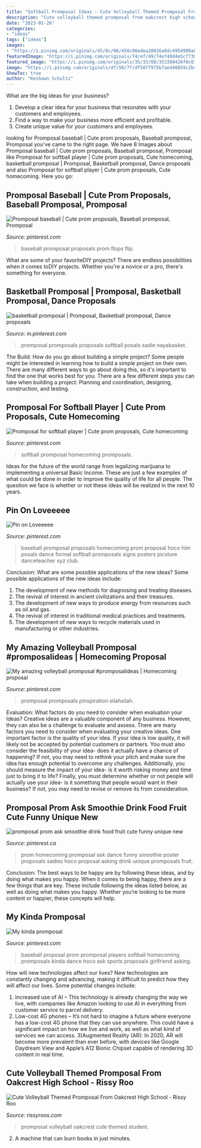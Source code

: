 ```yaml
---
title: "Softball Promposal Ideas - Cute Volleyball Themed Promposal From Oakcrest High School"
description: "Cute volleyball themed promposal from oakcrest high school"
date: "2023-01-26"
categories:
- "ideas"
tags: ["ideas"]
images:
- "https://i.pinimg.com/originals/45/8c/06/458c06edea28826a0dc495d900a02d03.jpg"
featuredImage: "https://i.pinimg.com/originals/74/ef/49/74ef49d4e5cf738781cd9bbb7b71907a.jpg"
featured_image: "https://i.pinimg.com/originals/35/33/08/353308426f0c0117bfef5d87fe84b280.jpg"
image: "https://i.pinimg.com/originals/df/50/7f/df507f975b7ae448859c2b4552177456.jpg"
ShowToc: true
author: "Keshawn Schultz"
---
```



What are the big ideas for your business?
1. Develop a clear idea for your business that resonates with your customers and employees.
2. Find a way to make your business more efficient and profitable.
3. Create unique value for your customers and employees.

	

		
looking for Promposal baseball | Cute prom proposals, Baseball promposal, Promposal you've came to the right page. We have 8 Images about Promposal baseball | Cute prom proposals, Baseball promposal, Promposal like Promposal for softball player | Cute prom proposals, Cute homecoming, basketball promposal | Promposal, Basketball promposal, Dance proposals and also Promposal for softball player | Cute prom proposals, Cute homecoming. Here you go:
		
    
## Promposal Baseball | Cute Prom Proposals, Baseball Promposal, Promposal

<img loading=lazy src="https://i.pinimg.com/originals/35/33/08/353308426f0c0117bfef5d87fe84b280.jpg" onerror="this.onerror=null;this.src='https://tse2.mm.bing.net/th?id=OIP.aZqCDPKwAd-pNnqxzv483wHaHa&amp;pid=15.1';" alt="Promposal baseball | Cute prom proposals, Baseball promposal, Promposal">

_Source: pinterest.com_

>baseball promposal proposals prom flops flip. 

	

What are some of your favoriteDIY projects?
There are endless possibilities when it comes toDIY projects. Whether you're a novice or a pro, there's something for everyone.

    
## Basketball Promposal | Promposal, Basketball Promposal, Dance Proposals

<img loading=lazy src="https://i.pinimg.com/originals/a1/6e/b0/a16eb0be8c14ae648480eb2b28452045.jpg" onerror="this.onerror=null;this.src='https://tse2.mm.bing.net/th?id=OIP.y48ZWyoRSxHvgMGaTpgAAAHaFj&amp;pid=15.1';" alt="basketball promposal | Promposal, Basketball promposal, Dance proposals">

_Source: in.pinterest.com_

>promposal promposals proposals softball posals sadie nayabasket. 

	

The Build: How do you go about building a simple project?
Some people might be interested in learning how to build a simple project on their own. There are many different ways to go about doing this, so it's important to find the one that works best for you. There are a few different steps you can take when building a project: Planning and coordination, designing, construction, and testing.

    
## Promposal For Softball Player | Cute Prom Proposals, Cute Homecoming

<img loading=lazy src="https://i.pinimg.com/originals/df/50/7f/df507f975b7ae448859c2b4552177456.jpg" onerror="this.onerror=null;this.src='https://tse2.mm.bing.net/th?id=OIP.Hxlmpq0vs2JMX8Gx9ZBPzwHaFj&amp;pid=15.1';" alt="Promposal for softball player | Cute prom proposals, Cute homecoming">

_Source: pinterest.com_

>softball promposal homecoming promposals. 

	

Ideas for the future of the world range from legalizing marijuana to implementing a universal Basic Income. These are just a few examples of what could be done in order to improve the quality of life for all people. The question we face is whether or not these ideas will be realized in the next 10 years.

    
## Pin On Loveeeee

<img loading=lazy src="https://i.pinimg.com/originals/45/8c/06/458c06edea28826a0dc495d900a02d03.jpg" onerror="this.onerror=null;this.src='https://tse4.mm.bing.net/th?id=OIP.Jcc162cOG1U4S-fEs8YfEAHaLH&amp;pid=15.1';" alt="Pin on Loveeeee">

_Source: pinterest.com_

>baseball promposal proposals homecoming prom proposal hoco him posals dance formal softball promposals signs posters picsture danceteacher xyz club. 

	

Conclusion: What are some possible applications of the new ideas?
Some possible applications of the new ideas include:
1. The development of new methods for diagnosing and treating diseases. 
2. The revival of interest in ancient civilizations and their treasures. 
3. The development of new ways to produce energy from resources such as oil and gas. 
4. The revival of interest in traditional medical practices and treatments. 
5. The development of new ways to recycle materials used in manufacturing or other industries.

    
## My Amazing Volleyball Promposal #promposalideas | Homecoming Proposal

<img loading=lazy src="https://i.pinimg.com/originals/74/ef/49/74ef49d4e5cf738781cd9bbb7b71907a.jpg" onerror="this.onerror=null;this.src='https://tse1.mm.bing.net/th?id=OIP.iHLb9NLmnHBXIpIxtVcWrAHaJ4&amp;pid=15.1';" alt="My amazing volleyball promposal #promposalideas | Homecoming proposal">

_Source: pinterest.com_

>promposal promposals pinspiration silahsilah. 

	

Evaluation: What factors do you need to consider when evaluation your Ideas?
Creative ideas are a valuable component of any business. However, they can also be a challenge to evaluate and assess. There are many factors you need to consider when evaluating your creative ideas. 
One important factor is the quality of your idea. If your idea is low quality, it will likely not be accepted by potential customers or partners. You must also consider the feasibility of your idea- does it actually have a chance of happening? If not, you may need to rethink your pitch and make sure the idea has enough potential to overcome any challenges. Additionally, you should measure the impact of your idea- is it worth risking money and time just to bring it to life? Finally, you must determine whether or not people will actually use your idea- is it something that people would want in their business? If not, you may need to revise or remove its from consideration.

    
## Promposal Prom Ask Smoothie Drink Food Fruit Cute Funny Unique New

<img loading=lazy src="https://i.pinimg.com/originals/1e/79/e2/1e79e2a91eb8bca1e7c9ed864f9df609.jpg" onerror="this.onerror=null;this.src='https://tse1.mm.bing.net/th?id=OIP.FYGO0tnX0G6E4IOl_Tww8gHaEJ&amp;pid=15.1';" alt="promposal prom ask smoothie drink food fruit cute funny unique new">

_Source: pinterest.ca_

>prom homecoming promposal ask dance funny smoothie poster proposals sadies hoco proposal asking drink unique promposals fruit. 

	

Conclusion: The best ways to be happy are by following these ideas, and by doing what makes you happy.
When it comes to being happy, there are a few things that are key. These include following the ideas listed below, as well as doing what makes you happy. Whether you’re looking to be more content or happier, these concepts will help.

    
## My Kinda Promposal

<img loading=lazy src="https://i.pinimg.com/originals/c1/8f/84/c18f8412e137f8af682e1b53a87584d1.jpg" onerror="this.onerror=null;this.src='https://tse2.mm.bing.net/th?id=OIP.dza9vKlhkThu3QNtthLZ5gHaJ6&amp;pid=15.1';" alt="My kinda promposal">

_Source: pinterest.com_

>baseball proposal prom promposal players softball homecoming promposals kinda dance hoco ask sports proposals girlfriend asking. 

	

How will new technologies affect our lives?
New technologies are constantly changing and advancing, making it difficult to predict how they will affect our lives. Some potential changes include: 
1) Increased use of AI – This technology is already changing the way we live, with companies like Amazon looking to use AI in everything from customer service to parcel delivery. 
2) Low-cost 4G phones – It’s not hard to imagine a future where everyone has a low-cost 4G phone that they can use anywhere. This could have a significant impact on how we live and work, as well as what kind of services we can access. 
3)Augmented Reality (AR): In 2020, AR will become more prevalent than ever before, with devices like Google Daydream View and Apple’s A12 Bionic Chipset capable of rendering 3D content in real time.

    
## Cute Volleyball Themed Promposal From Oakcrest High School - Rissy Roo

<img loading=lazy src="https://rissyroos.com/wp/wp-content/uploads/2016/03/Volleyball-Promposal-1.jpg" onerror="this.onerror=null;this.src='https://tse2.mm.bing.net/th?id=OIP.QKG_yvquNDVeSSr5XwrS9wHaJ4&amp;pid=15.1';" alt="Cute Volleyball Themed Promposal From Oakcrest High School - Rissy Roo">

_Source: rissyroos.com_

>promposal volleyball oakcrest cute themed student. 

	

2. A machine that can burn books in just minutes.

